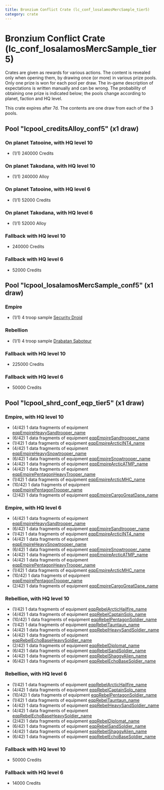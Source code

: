 ```yaml
---
title: Bronzium Conflict Crate (lc_conf_losalamosMercSample_tier5)
category: crate
---
```


# Bronzium Conflict Crate (lc_conf_losalamosMercSample_tier5)

Crates are given as rewards for various actions. The content is revealed only when opening them, by drawing once (or more) in various prize pools. Only one prize is won for each pool per draw. The in-game description of expectations is written manually and can be wrong. The probability of obtaining one prize is indicated below; the pools change according to planet, faction and HQ level.

This crate expires after 7d. The contents are one draw from each of the 3 pools.

## Pool "lcpool_creditsAlloy_conf5" (x1 draw)

### On planet Tatooine, with HQ level 10

  * (1/1) 240000 Credits

### On planet Takodana, with HQ level 10

  * (1/1) 240000 Alloy

### On planet Tatooine, with HQ level 6

  * (1/1) 52000 Credits

### On planet Takodana, with HQ level 6

  * (1/1) 52000 Alloy

### Fallback with HQ level 10

  * 240000 Credits

### Fallback with HQ level 6

  * 52000 Credits

## Pool "lcpool_losalamosMercSample_conf5" (x1 draw)

### Empire

  * (1/1) 4 troop sample [Security Droid](SecurityDroid)

### Rebellion

  * (1/1) 4 troop sample [Drabatan Saboteur](BigMouthAlien)

### Fallback with HQ level 10

  * 225000 Credits

### Fallback with HQ level 6

  * 50000 Credits

## Pool "lcpool_shrd_conf_eqp_tier5" (x1 draw)

### Empire, with HQ level 10

  * (4/42) 1 data fragments of equipment [eqpEmpireHeavySandtrooper_name](eqpEmpireHeavySandtrooper_name)
  * (6/42) 1 data fragments of equipment [eqpEmpireSandtrooper_name](eqpEmpireSandtrooper_name)
  * (1/42) 1 data fragments of equipment [eqpEmpireArcticINT4_name](eqpEmpireArcticINT4_name)
  * (4/42) 1 data fragments of equipment [eqpEmpireHeavySnowtrooper_name](eqpEmpireHeavySnowtrooper_name)
  * (6/42) 1 data fragments of equipment [eqpEmpireSnowtrooper_name](eqpEmpireSnowtrooper_name)
  * (4/42) 1 data fragments of equipment [eqpEmpireArcticATMP_name](eqpEmpireArcticATMP_name)
  * (4/42) 1 data fragments of equipment [eqpEmpirePentagonHeavyTrooper_name](eqpEmpirePentagonHeavyTrooper_name)
  * (1/42) 1 data fragments of equipment [eqpEmpireArcticMHC_name](eqpEmpireArcticMHC_name)
  * (10/42) 1 data fragments of equipment [eqpEmpirePentagonTrooper_name](eqpEmpirePentagonTrooper_name)
  * (2/42) 1 data fragments of equipment [eqpEmpireCargoGreatDane_name](eqpEmpireCargoGreatDane_name)

### Empire, with HQ level 6

  * (4/42) 1 data fragments of equipment [eqpEmpireHeavySandtrooper_name](eqpEmpireHeavySandtrooper_name)
  * (6/42) 1 data fragments of equipment [eqpEmpireSandtrooper_name](eqpEmpireSandtrooper_name)
  * (1/42) 1 data fragments of equipment [eqpEmpireArcticINT4_name](eqpEmpireArcticINT4_name)
  * (4/42) 1 data fragments of equipment [eqpEmpireHeavySnowtrooper_name](eqpEmpireHeavySnowtrooper_name)
  * (6/42) 1 data fragments of equipment [eqpEmpireSnowtrooper_name](eqpEmpireSnowtrooper_name)
  * (4/42) 1 data fragments of equipment [eqpEmpireArcticATMP_name](eqpEmpireArcticATMP_name)
  * (4/42) 1 data fragments of equipment [eqpEmpirePentagonHeavyTrooper_name](eqpEmpirePentagonHeavyTrooper_name)
  * (1/42) 1 data fragments of equipment [eqpEmpireArcticMHC_name](eqpEmpireArcticMHC_name)
  * (10/42) 1 data fragments of equipment [eqpEmpirePentagonTrooper_name](eqpEmpirePentagonTrooper_name)
  * (2/42) 1 data fragments of equipment [eqpEmpireCargoGreatDane_name](eqpEmpireCargoGreatDane_name)

### Rebellion, with HQ level 10

  * (1/42) 1 data fragments of equipment [eqpRebelArcticHailfire_name](eqpRebelArcticHailfire_name)
  * (4/42) 1 data fragments of equipment [eqpRebelCaptainSolo_name](eqpRebelCaptainSolo_name)
  * (10/42) 1 data fragments of equipment [eqpRebelPentagonSoldier_name](eqpRebelPentagonSoldier_name)
  * (1/42) 1 data fragments of equipment [eqpRebelTauntaun_name](eqpRebelTauntaun_name)
  * (4/42) 1 data fragments of equipment [eqpRebelHeavySandSoldier_name](eqpRebelHeavySandSoldier_name)
  * (4/42) 1 data fragments of equipment [eqpRebelEchoBaseHeavySoldier_name](eqpRebelEchoBaseHeavySoldier_name)
  * (2/42) 1 data fragments of equipment [eqpRebelDiplomat_name](eqpRebelDiplomat_name)
  * (6/42) 1 data fragments of equipment [eqpRebelSandSoldier_name](eqpRebelSandSoldier_name)
  * (4/42) 1 data fragments of equipment [eqpRebelShaggyAlien_name](eqpRebelShaggyAlien_name)
  * (6/42) 1 data fragments of equipment [eqpRebelEchoBaseSoldier_name](eqpRebelEchoBaseSoldier_name)

### Rebellion, with HQ level 6

  * (1/42) 1 data fragments of equipment [eqpRebelArcticHailfire_name](eqpRebelArcticHailfire_name)
  * (4/42) 1 data fragments of equipment [eqpRebelCaptainSolo_name](eqpRebelCaptainSolo_name)
  * (10/42) 1 data fragments of equipment [eqpRebelPentagonSoldier_name](eqpRebelPentagonSoldier_name)
  * (1/42) 1 data fragments of equipment [eqpRebelTauntaun_name](eqpRebelTauntaun_name)
  * (4/42) 1 data fragments of equipment [eqpRebelHeavySandSoldier_name](eqpRebelHeavySandSoldier_name)
  * (4/42) 1 data fragments of equipment [eqpRebelEchoBaseHeavySoldier_name](eqpRebelEchoBaseHeavySoldier_name)
  * (2/42) 1 data fragments of equipment [eqpRebelDiplomat_name](eqpRebelDiplomat_name)
  * (6/42) 1 data fragments of equipment [eqpRebelSandSoldier_name](eqpRebelSandSoldier_name)
  * (4/42) 1 data fragments of equipment [eqpRebelShaggyAlien_name](eqpRebelShaggyAlien_name)
  * (6/42) 1 data fragments of equipment [eqpRebelEchoBaseSoldier_name](eqpRebelEchoBaseSoldier_name)

### Fallback with HQ level 10

  * 50000 Credits

### Fallback with HQ level 6

  * 14000 Credits